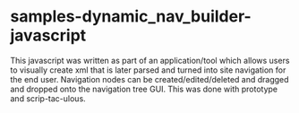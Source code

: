 samples-dynamic_nav_builder-javascript
======================================

This javascript was written as part of an application/tool which allows users to visually create xml that is later parsed and turned into site navigation for the end user. Navigation nodes can be created/edited/deleted and dragged and dropped onto the navigation tree GUI. This was done with prototype and scrip-tac-ulous.